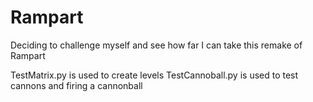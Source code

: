 Rampart
=======

Deciding to challenge myself and see how far I can take this remake of Rampart

TestMatrix.py is used to create levels
TestCannoball.py is used to test cannons and firing a cannonball
